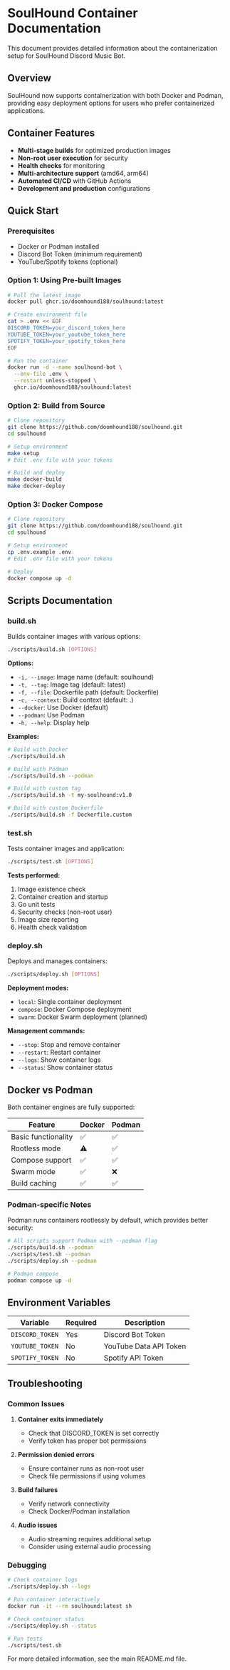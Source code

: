 # SoulHound Container Documentation

This document provides detailed information about the containerization setup for SoulHound Discord Music Bot.

## Overview

SoulHound now supports containerization with both Docker and Podman, providing easy deployment options for users who prefer containerized applications.

## Container Features

- **Multi-stage builds** for optimized production images
- **Non-root user execution** for security
- **Health checks** for monitoring
- **Multi-architecture support** (amd64, arm64)
- **Automated CI/CD** with GitHub Actions
- **Development and production** configurations

## Quick Start

### Prerequisites

- Docker or Podman installed
- Discord Bot Token (minimum requirement)
- YouTube/Spotify tokens (optional)

### Option 1: Using Pre-built Images

```bash
# Pull the latest image
docker pull ghcr.io/doomhound188/soulhound:latest

# Create environment file
cat > .env << EOF
DISCORD_TOKEN=your_discord_token_here
YOUTUBE_TOKEN=your_youtube_token_here
SPOTIFY_TOKEN=your_spotify_token_here
EOF

# Run the container
docker run -d --name soulhound-bot \
  --env-file .env \
  --restart unless-stopped \
  ghcr.io/doomhound188/soulhound:latest
```

### Option 2: Build from Source

```bash
# Clone repository
git clone https://github.com/doomhound188/soulhound.git
cd soulhound

# Setup environment
make setup
# Edit .env file with your tokens

# Build and deploy
make docker-build
make docker-deploy
```

### Option 3: Docker Compose

```bash
# Clone repository
git clone https://github.com/doomhound188/soulhound.git
cd soulhound

# Setup environment
cp .env.example .env
# Edit .env file with your tokens

# Deploy
docker compose up -d
```

## Scripts Documentation

### build.sh

Builds container images with various options:

```bash
./scripts/build.sh [OPTIONS]
```

**Options:**
- `-i, --image`: Image name (default: soulhound)
- `-t, --tag`: Image tag (default: latest)
- `-f, --file`: Dockerfile path (default: Dockerfile)
- `-c, --context`: Build context (default: .)
- `--docker`: Use Docker (default)
- `--podman`: Use Podman
- `-h, --help`: Display help

**Examples:**
```bash
# Build with Docker
./scripts/build.sh

# Build with Podman
./scripts/build.sh --podman

# Build with custom tag
./scripts/build.sh -t my-soulhound:v1.0

# Build with custom Dockerfile
./scripts/build.sh -f Dockerfile.custom
```

### test.sh

Tests container images and application:

```bash
./scripts/test.sh [OPTIONS]
```

**Tests performed:**
1. Image existence check
2. Container creation and startup
3. Go unit tests
4. Security checks (non-root user)
5. Image size reporting
6. Health check validation

### deploy.sh

Deploys and manages containers:

```bash
./scripts/deploy.sh [OPTIONS]
```

**Deployment modes:**
- `local`: Single container deployment
- `compose`: Docker Compose deployment
- `swarm`: Docker Swarm deployment (planned)

**Management commands:**
- `--stop`: Stop and remove container
- `--restart`: Restart container
- `--logs`: Show container logs
- `--status`: Show container status

## Docker vs Podman

Both container engines are fully supported:

| Feature | Docker | Podman |
|---------|--------|--------|
| Basic functionality | ✅ | ✅ |
| Rootless mode | ⚠️ | ✅ |
| Compose support | ✅ | ✅ |
| Swarm mode | ✅ | ❌ |
| Build caching | ✅ | ✅ |

### Podman-specific Notes

Podman runs containers rootlessly by default, which provides better security:

```bash
# All scripts support Podman with --podman flag
./scripts/build.sh --podman
./scripts/test.sh --podman
./scripts/deploy.sh --podman

# Podman compose
podman compose up -d
```

## Environment Variables

| Variable | Required | Description |
|----------|----------|-------------|
| `DISCORD_TOKEN` | Yes | Discord Bot Token |
| `YOUTUBE_TOKEN` | No | YouTube Data API Token |
| `SPOTIFY_TOKEN` | No | Spotify API Token |

## Troubleshooting

### Common Issues

1. **Container exits immediately**
   - Check that DISCORD_TOKEN is set correctly
   - Verify token has proper bot permissions

2. **Permission denied errors**
   - Ensure container runs as non-root user
   - Check file permissions if using volumes

3. **Build failures**
   - Verify network connectivity
   - Check Docker/Podman installation

4. **Audio issues**
   - Audio streaming requires additional setup
   - Consider using external audio processing

### Debugging

```bash
# Check container logs
./scripts/deploy.sh --logs

# Run container interactively
docker run -it --rm soulhound:latest sh

# Check container status
./scripts/deploy.sh --status

# Run tests
./scripts/test.sh
```

For more detailed information, see the main README.md file.